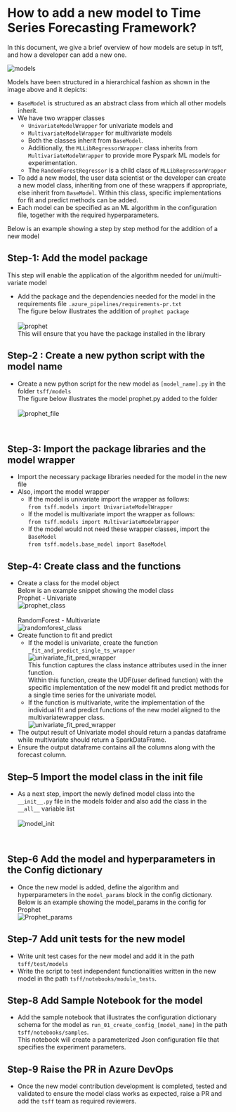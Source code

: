# How to add a new model to Time Series Forecasting Framework?

In this document, we give a brief overview of how models are setup in tsff, and how a developer can add a new one.

![models](./images/model_classes.png)

Models have been structured in a hierarchical fashion as shown in the image above and it depicts:

- `BaseModel` is structured as an abstract class from which all other models inherit.
- We have two wrapper classes
  - `UnivariateModelWrapper` for univariate models and
  - `MultivariateModelWrapper` for multivariate models
  - Both the classes inherit from `BaseModel`.
  - Additionally, the `MLLibRegressorWrapper` class inherits from `MultivariateModelWrapper` to provide more Pyspark ML models for experimentation.
  - The `RandomForestRegressor` is a child class of `MLLibRegressorWrapper`
- To add a new model, the user data scientist or the developer can create a new model class, inheriting from one of these wrappers if appropriate, else inherit from `BaseModel`. Within this class, specific implementations for fit and predict methods can be added.
- Each model can be specified as an ML algorithm in the configuration file, together with the required hyperparameters.

Below is an example showing a step by step method for the addition of a new model

## Step-1: Add the model package<br>

This step will enable the application of the algorithm needed for uni/multi-variate model<br>

- Add the package and the dependencies needed for the model in the requirements file `.azure_pipelines/requirements-pr.txt`
<br>The figure below illustrates the addition of `prophet package` <br><br>
![prophet](./images/prophet_package.png)
<br>This will ensure that you have the package installed in the library<br>

## Step-2 : Create a new python script with the model name<br>

- Create a new python script for the new model as `[model_name].py` in the folder `tsff/models`
 <br>The figure below illustrates the model prophet.py added to the folder</br><br>
 ![prophet_file](./images/model_name_prophet.png)
<br>

## Step-3:  Import the package libraries and the model wrapper

- Import the necessary package libraries needed for the model in the new file
- Also, import the model wrapper<br>
  - If the model is univariate import the wrapper as follows:<br>
   `from tsff.models import UnivariateModelWrapper`<br>
  - If the model is multivariate import the wrapper as follows:<br>
   `from tsff.models import MultivariateModelWrapper`<br>
  - If the model would not need these wrapper classes, import the `BaseModel`<br>
   `from tsff.models.base_model import BaseModel`

## Step-4:  Create class and the functions

- Create a class for the model object
<br>Below is an example snippet showing the model class
<br>Prophet - Univariate<br>
![prophet_class](./images/prophet_class.png)<br>
<br>RandomForest - Multivariate<br>
![randomforest_class](./images/randomforest_class.png)
- Create function to fit and predict<br>
  - If the model is univariate, create the function `_fit_and_predict_single_ts_wrapper`<br>
    ![univariate_fit_pred_wrapper](./images/univariate_fit_predict_wrapper.png)<br>
    This function captures the class instance attributes used in the inner function.<br>
    Within this function, create the UDF(user defined function) with the specific implementation of the new model fit and predict methods for a single time series for the univariate model.<br>
  - If the function is multivariate, write the implementation of the individual fit and predict functions of the new model aligned to the multivariatewrapper class.<br>
    ![univariate_fit_pred_wrapper](./images/multivariate_fit_predict.PNG)<br>
- The output result of Univariate model should return a pandas dataframe while multivariate should return a SparkDataFrame.
- Ensure the output dataframe contains all the columns along with the forecast column.

## Step–5 Import the model class in the init file

- As a next step, import the newly defined model class into the `__init__.py` file in the models folder and also add the class in the `__all__` variable list
<br><br>
![model_init](./images/add_model_init.png)
<br>

## Step-6 Add the model and hyperparameters in the Config dictionary

- Once the new model is added, define the algorithm and hyperparameters in the `model_params` block in the config dictionary.<br>
Below is an example showing the model_params in the config for Prophet<br>
 ![Prophet_params](./images/prophet_params.png)

## Step-7 Add unit tests for the new model

- Write unit test cases for the new model and add it in the path `tsff/test/models`
- Write the script to test independent functionalities written in the new model in the path `tsff/notebooks/module_tests`.

## Step-8 Add Sample Notebook for the model

- Add the sample notebook that illustrates the configuration dictionary schema for the model as  `run_01_create_config_[model_name]` in the path `tsff/notebooks/samples`.<br>
This notebook will create a parameterized Json configuration file that specifies the experiment parameters.

## Step-9 Raise the PR in Azure DevOps

- Once the new model contribution development is completed, tested and validated to ensure the model class works as expected, raise a PR and add the `tsff` team as required reviewers.
